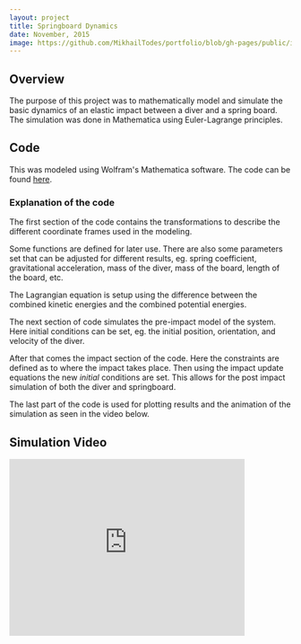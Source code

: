 ```yaml
---
layout: project
title: Springboard Dynamics
date: November, 2015
image: https://github.com/MikhailTodes/portfolio/blob/gh-pages/public/images/springboard_setup.png?raw=true
---
```


## Overview
The purpose of this project was to mathematically model and simulate the basic dynamics of an elastic impact between a diver and a spring board. The simulation was done in Mathematica using Euler-Lagrange principles.

## Code
This was modeled using Wolfram's Mathematica software. The code can be found <a href="/portfolio/public/pdfs/springboard_code.pdf" target="_blank">here</a>.

### Explanation of the code  
The first section of the code contains the transformations to describe the different coordinate frames used in the modeling. 

Some functions are defined for later use. There are also some parameters set that can be adjusted for different results, eg. spring coefficient, gravitational acceleration, mass of the diver, mass of the board, length of the board, etc.

The Lagrangian equation is setup using the difference between the combined kinetic energies and the combined potential energies.

The next section of code simulates the pre-impact model of the system. Here initial conditions can be set, eg. the initial position, orientation, and velocity of the diver. 

After that comes the impact section of the code. Here the constraints are defined as to where the impact takes place. Then using the impact update equations the new *initial* conditions are set. This allows for the post impact simulation of both the diver and springboard.

The last part of the code is used for plotting results and the animation of the simulation as seen in the video below. 
 
## Simulation Video
<iframe width="420" height="315" src="https://www.youtube.com/embed/MVjevcx9t08" frameborder="0" allowfullscreen></iframe>